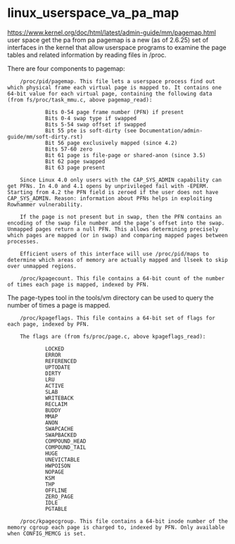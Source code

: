 # linux_userspace_va_pa_map
https://www.kernel.org/doc/html/latest/admin-guide/mm/pagemap.html
user space get the pa from pa 
pagemap is a new (as of 2.6.25) set of interfaces in the kernel that allow userspace programs to examine the page tables and related information by reading files in /proc.

There are four components to pagemap:

        /proc/pid/pagemap. This file lets a userspace process find out which physical frame each virtual page is mapped to. It contains one 64-bit value for each virtual page, containing the following data (from fs/proc/task_mmu.c, above pagemap_read):

                Bits 0-54 page frame number (PFN) if present
                Bits 0-4 swap type if swapped
                Bits 5-54 swap offset if swapped
                Bit 55 pte is soft-dirty (see Documentation/admin-guide/mm/soft-dirty.rst)
                Bit 56 page exclusively mapped (since 4.2)
                Bits 57-60 zero
                Bit 61 page is file-page or shared-anon (since 3.5)
                Bit 62 page swapped
                Bit 63 page present

        Since Linux 4.0 only users with the CAP_SYS_ADMIN capability can get PFNs. In 4.0 and 4.1 opens by unprivileged fail with -EPERM. Starting from 4.2 the PFN field is zeroed if the user does not have CAP_SYS_ADMIN. Reason: information about PFNs helps in exploiting Rowhammer vulnerability.

        If the page is not present but in swap, then the PFN contains an encoding of the swap file number and the page’s offset into the swap. Unmapped pages return a null PFN. This allows determining precisely which pages are mapped (or in swap) and comparing mapped pages between processes.

        Efficient users of this interface will use /proc/pid/maps to determine which areas of memory are actually mapped and llseek to skip over unmapped regions.

        /proc/kpagecount. This file contains a 64-bit count of the number of times each page is mapped, indexed by PFN.

The page-types tool in the tools/vm directory can be used to query the number of times a page is mapped.

        /proc/kpageflags. This file contains a 64-bit set of flags for each page, indexed by PFN.

        The flags are (from fs/proc/page.c, above kpageflags_read):

                LOCKED
                ERROR
                REFERENCED
                UPTODATE
                DIRTY
                LRU
                ACTIVE
                SLAB
                WRITEBACK
                RECLAIM
                BUDDY
                MMAP
                ANON
                SWAPCACHE
                SWAPBACKED
                COMPOUND_HEAD
                COMPOUND_TAIL
                HUGE
                UNEVICTABLE
                HWPOISON
                NOPAGE
                KSM
                THP
                OFFLINE
                ZERO_PAGE
                IDLE
                PGTABLE

        /proc/kpagecgroup. This file contains a 64-bit inode number of the memory cgroup each page is charged to, indexed by PFN. Only available when CONFIG_MEMCG is set.


